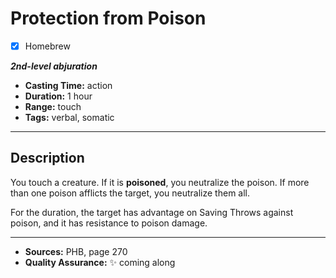 # Protection from Poison
- [x] Homebrew

***2nd-level abjuration***
- **Casting Time:** action
- **Duration:** 1 hour
- **Range:** touch
- **Tags:** verbal, somatic

---

## Description
You touch a creature.
If it is **poisoned**, you neutralize the poison.
If more than one poison afflicts the target, you neutralize them all.

For the duration, the target has advantage on Saving Throws against poison, and it has resistance to poison damage.

---

- **Sources:** PHB, page 270
- **Quality Assurance:** :sparkles: coming along
